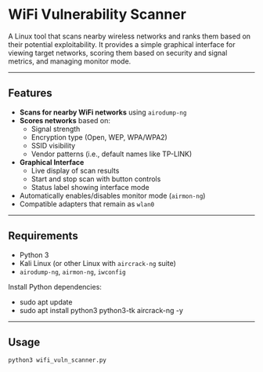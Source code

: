 # WiFi Vulnerability Scanner

A Linux tool that scans nearby wireless networks and ranks them based on their potential exploitability. It provides a simple graphical interface for viewing target networks, scoring them based on security and signal metrics, and managing monitor mode.

---

## Features

- **Scans for nearby WiFi networks** using `airodump-ng`
- **Scores networks** based on:
  - Signal strength
  - Encryption type (Open, WEP, WPA/WPA2)
  - SSID visibility
  - Vendor patterns (i.e., default names like TP-LINK)
- **Graphical Interface**
  - Live display of scan results
  - Start and stop scan with button controls
  - Status label showing interface mode
- Automatically enables/disables monitor mode (`airmon-ng`)
- Compatible adapters that remain as `wlan0`

---

## Requirements

- Python 3
- Kali Linux (or other Linux with `aircrack-ng` suite)
- `airodump-ng`, `airmon-ng`, `iwconfig`

Install Python dependencies:

- sudo apt update
- sudo apt install python3 python3-tk aircrack-ng -y

---

## Usage

```bash
python3 wifi_vuln_scanner.py

